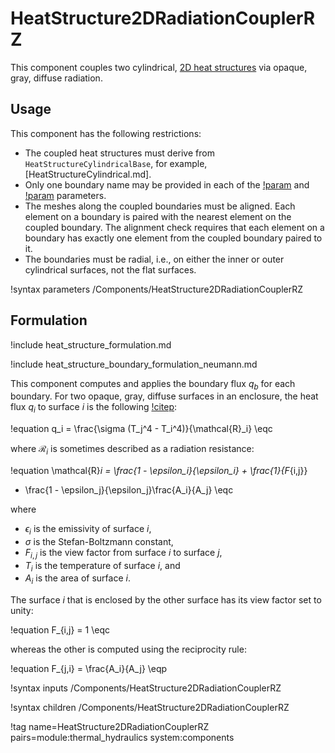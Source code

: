 # HeatStructure2DRadiationCouplerRZ

This component couples two cylindrical, [2D heat structures](component_groups/heat_structure_2d.md)
via opaque, gray, diffuse radiation.

## Usage

This component has the following restrictions:

- The coupled heat structures must derive from `HeatStructureCylindricalBase`,
  for example, [HeatStructureCylindrical.md].
- Only one boundary name may be provided in each of the
  [!param](/Components/HeatStructure2DRadiationCouplerRZ/primary_boundary) and
  [!param](/Components/HeatStructure2DRadiationCouplerRZ/secondary_boundary) parameters.
- The meshes along the coupled boundaries must be aligned. Each element on a
  boundary is paired with the nearest element on the coupled boundary. The
  alignment check requires that each element on a boundary has exactly one
  element from the coupled boundary paired to it.
- The boundaries must be radial, i.e., on either the inner or outer cylindrical
  surfaces, not the flat surfaces.

!syntax parameters /Components/HeatStructure2DRadiationCouplerRZ

## Formulation

!include heat_structure_formulation.md

!include heat_structure_boundary_formulation_neumann.md

This component computes and applies the boundary flux $q_b$ for each boundary.
For two opaque, gray, diffuse surfaces in an enclosure, the heat flux $q_i$ to
surface $i$ is the following [!citep](incropera2002):

!equation
q_i = \frac{\sigma (T_j^4 - T_i^4)}{\mathcal{R}_i} \eqc

where $\mathcal{R}_i$ is sometimes described as a radiation resistance:

!equation
\mathcal{R}_i = \frac{1 - \epsilon_i}{\epsilon_i} + \frac{1}{F_{i,j}}
  + \frac{1 - \epsilon_j}{\epsilon_j}\frac{A_i}{A_j} \eqc

where

- $\epsilon_i$ is the emissivity of surface $i$,
- $\sigma$ is the Stefan-Boltzmann constant,
- $F_{i,j}$ is the view factor from surface $i$ to surface $j$,
- $T_i$ is the temperature of surface $i$, and
- $A_i$ is the area of surface $i$.

The surface $i$ that is enclosed by the other surface has its view factor
set to unity:

!equation
F_{i,j} = 1 \eqc

whereas the other is computed using the reciprocity rule:

!equation
F_{j,i} = \frac{A_i}{A_j} \eqp

!syntax inputs /Components/HeatStructure2DRadiationCouplerRZ

!syntax children /Components/HeatStructure2DRadiationCouplerRZ

!tag name=HeatStructure2DRadiationCouplerRZ pairs=module:thermal_hydraulics system:components
